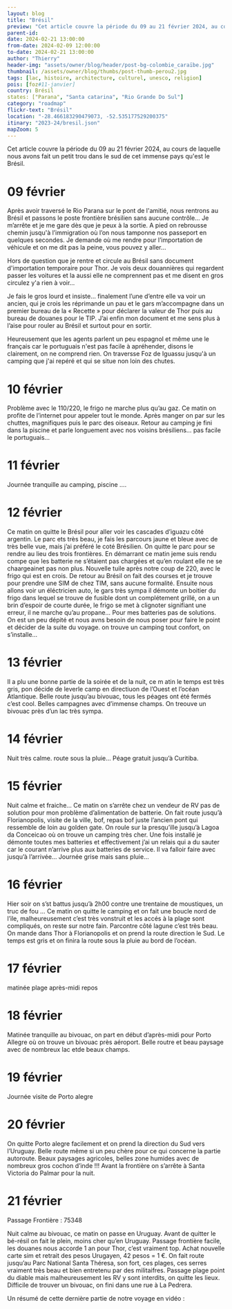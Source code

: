```yaml
---
layout: blog
title: "Brésil"
preview: "Cet article couvre la période du 09 au 21 février 2024, au cours de laquelle nous avons fait un petit trou dans le sud de cet immense pays qu'est le Brésil."
parent-id:
date: 2024-02-21 13:00:00
from-date: 2024-02-09 12:00:00
to-date: 2024-02-21 13:00:00
author: "Thierry"
header-img: "assets/owner/blog/header/post-bg-colombie_caraïbe.jpg"
thumbnail: /assets/owner/blog/thumbs/post-thumb-perou2.jpg
tags: [lac, histoire, architecture, culturel, unesco, religion]
pois: [foz#11-janvier]
country: Brésil
states: ["Parana", "Santa catarina", "Rio Grande Do Sul"]
category: "roadmap"
flickr-text: "Brésil"
location: "-28.466183290479073, -52.535177529200375"
itinary: "2023-24/bresil.json"
mapZoom: 5
---
```


Cet article couvre la période du 09 au 21 février 2024, au cours de laquelle nous avons fait un petit trou dans le sud de cet immense pays qu'est le Brésil.

# 09 février

Après avoir traversé le Rio Parana sur le pont de l'amitié, nous rentrons au Brésil et passons le poste frontière brésilien sans aucune contrôle… Je m’arrête et je me gare dès que je peux à la sortie. A pied on rebrousse chemin jusqu'à l’immigration où l’on nous tamponne nos passeport en quelques secondes. Je demande où me rendre pour l’importation de véhicule et on me dit pas la peine, vous pouvez y aller…

Hors de question que je rentre et circule au Brésil sans document d'importation temporaire pour Thor. Je vois deux douannières qui regardent passer les voitures et la aussi elle ne comprennent pas et me disent en gros circulez y'a rien à voir…

Je fais le gros lourd et insiste… finalement l’une d’entre elle va voir un ancien, qui je crois les réprimande un pau et le gars  m’accompagne dans un premier bureau de la « Recette » pour déclarer la valeur de Thor puis au bureau de douanes pour le TIP. J’ai enfin mon document et me sens plus à l’aise pour rouler au Brésil et surtout pour en sortir.

Heureusement que les agents parlent un peu espagnol et même une le français car le portuguais n'est pas facile à apréhender, disons le clairement, on ne comprend rien. On traversse Foz de Iguassu jusqu'à un camping que j'ai repéré et qui se situe non loin des chutes. 

# 10 février

Problème avec le 110/220, le frigo ne marche plus qu’au gaz.
Ce matin on profite de l’internet pour appeler tout le monde.
Après manger on par sur les chuttes, magnifiques puis le parc des oiseaux. 
Retour au camping je fini dans la piscine et parle longuement avec nos voisins brésiliens… pas facile le portuguais…

# 11 février

Journée tranquille au camping, piscine ….


# 12 février

Ce matin on quitte le Brésil pour aller voir les cascades d’iguazu côté argentin. 
Le parc ets très beau, je fais les parcours jaune et bleue avec de très belle vue, mais j’ai préféré le coté Brésilien. 
On quitte le parc pour se rendre au lieu des trois frontières. En démarrant ce matin jeme suis rendu compe que les batterie ne s’étaient pas chargées et qu’en roulant elle ne se chaargeainet pas non plus. Nouvelle tuile après notre coup de 220, avec le frigo qui est en crois.
De retour au Brésil on fait des courses et je trouve pour prendre une SIM de chez TIM, sans aucune formalité.
Ensuite nous allons voir un éléctricien auto, le gars très sympa il démonte un boitier du frigo dans lequel se trouve de fusible dont un complétement grillé, on a un brin d’espoir de courte durée, le frigo se met à clignoter signifiant une erreur, il ne marche qu’au propane… Pour mes batteries pas de solutions.
On est un peu dépité et nous avns besoin de nous poser pour faire le point et décider de la suite du voyage.
on trouve un camping tout confort, on s’installe…


# 13 février

Il a plu une bonne partie de la soirée et de la	 nuit, ce m	atin le temps est très gris, pon décide de leverle camp en directiuon de l’Ouest et l’océan Atlantique.
Belle route jusqu’au bivouac, tous les péages ont été fermés c’est cool. Belles campagnes avec d’immense champs.
On treouve un bivouac près d’un lac très sympa.



# 14 février

Nuit très calme.
route sous la pluie…
Péage gratuit jusqu’à Curitiba.



# 15 février

Nuit calme et fraiche…
Ce matin on s’arrête chez un vendeur de RV pas de solution pour mon problème d’alimentation de batterie.
On fait route jusqu’à Florianopolis, visite de la ville, bof, repas bof juste l’ancien pont qui ressemble de loin au golden gate.
On roule sur la presqu’ille jusqu’à Lagoa da Conceicao où on trouve un camping très cher.
Une fois installé je démonte toutes mes batteries et effectivement j’ai un relais qui a du sauter car le courant n’arrive plus aux batteries de service. Il va falloir faire avec jusqu’à l’arrivée…
Journée grise mais sans pluie…


# 16 février

Hier soir on s’st battus jusqu’à 2h00 contre une trentaine de moustiques, un truc de fou …
Ce matin on quitte le camping et on fait une boucle nord de l’ile, malheureusement c’est très vonstruit et les accés à la plage sont compliqués, on reste sur notre fain. Parcontre côté lagune c’est très beau.
On mande dans Thor à Florianopolis et on prend la route direction le Sud.
Le temps est gris et on finira la route sous la pluie au bord de l’océan.




# 17 février

matinée plage
après-midi repos




# 18 février


Matinée tranquille au bivouac, on part en début d’après-midi pour Porto Allegre où on trouve un bivouac près aéroport. Belle routre et beau paysage avec de nombreux lac etde beaux champs.


# 19 février

Journée visite de Porto alegre



# 20 février

On quitte Porto alegre facilement et on prend la direction du Sud vers l’Uruguay.
Belle route même si un peu chère pour ce qui concerne la partie autoroute.
Beaux paysages agricoles, belles zone humides avec de nombreux gros cochon d’inde !!!
Avant la frontière on s’arrête à Santa Victoria do Palmar pour la nuit.



# 21 février


Passage Frontière : 75348


Nuit calme au bivouac, ce matin on passe en Uruguay. Avant de quitter le bé-résil on fait le plein, moins cher qu’en Uruguay.
Passage frontière facile, les douanes nous accorde 1 an pour Thor, c’est vraiment top. Achat nouvelle carte sim et retrait des pesos Urugayen, 42 pesos = 1 €.
On fait route jusqu’au Parc National Santa Théresa, son fort, ces plages, ces serres vraiment très beau et bien entretenu par des militaifres.
Passage plage point du diable mais malheureusement les RV y sont interdits, on quitte les lieux. Difficile de trouver un bivouac, on fini dans une rue à La Pedrera.





Un résumé de cette dernière partie de notre voyage en vidéo :


